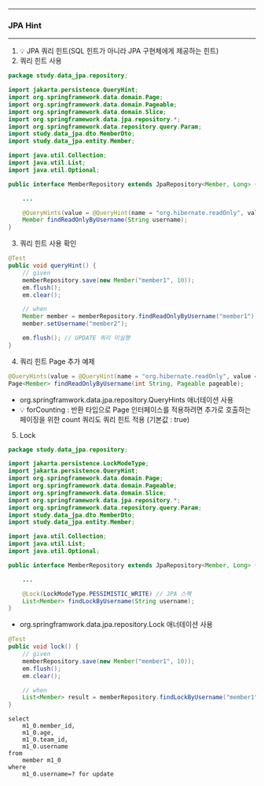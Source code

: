 -----
### JPA Hint
-----
1. 💡 JPA 쿼리 힌트(SQL 힌트가 아니라 JPA 구현체에게 제공하는 힌트)
2. 쿼리 힌트 사용
```java
package study.data_jpa.repository;

import jakarta.persistence.QueryHint;
import org.springframework.data.domain.Page;
import org.springframework.data.domain.Pageable;
import org.springframework.data.domain.Slice;
import org.springframework.data.jpa.repository.*;
import org.springframework.data.repository.query.Param;
import study.data_jpa.dto.MemberDto;
import study.data_jpa.entity.Member;

import java.util.Collection;
import java.util.List;
import java.util.Optional;

public interface MemberRepository extends JpaRepository<Member, Long> {

    ...

    @QueryHints(value = @QueryHint(name = "org.hibernate.readOnly", value = "true"))
    Member findReadOnlyByUsername(String username);
}
```

3. 쿼리 힌트 사용 확인
```java
@Test
public void queryHint() {
    // given
    memberRepository.save(new Member("member1", 10));
    em.flush();
    em.clear();

    // when
    Member member = memberRepository.findReadOnlyByUsername("member1");
    member.setUsername("member2");

    em.flush(); // UPDATE 쿼리 미실행
}
```

4. 쿼리 힌트 Page 추가 예제
```java
@QueryHints(value = @QueryHint(name = "org.hibernate.readOnly", value = "true"), forCounting = true)
Page<Member> findReadOnlyByUsername(int String, Pageable pageable);
```
  - org.springframwork.data.jpa.repository.QueryHints 애너테이션 사용
  - 💡 forCounting : 반환 타입으로 Page 인터페이스를 적용하려면 추가로 호출하는 페이징을 위한 count 쿼리도 쿼리 힌트 적용 (기본값 : true)

5. Lock
```java
package study.data_jpa.repository;

import jakarta.persistence.LockModeType;
import jakarta.persistence.QueryHint;
import org.springframework.data.domain.Page;
import org.springframework.data.domain.Pageable;
import org.springframework.data.domain.Slice;
import org.springframework.data.jpa.repository.*;
import org.springframework.data.repository.query.Param;
import study.data_jpa.dto.MemberDto;
import study.data_jpa.entity.Member;

import java.util.Collection;
import java.util.List;
import java.util.Optional;

public interface MemberRepository extends JpaRepository<Member, Long> {

    ...

    @Lock(LockModeType.PESSIMISTIC_WRITE) // JPA 스펙
    List<Member> findLockByUsername(String username);
}
```
  - org.springframwork.data.jpa.repository.Lock 애너테이션 사용
```java
@Test
public void lock() {
    // given
    memberRepository.save(new Member("member1", 10));
    em.flush();
    em.clear();

    // when
    List<Member> result = memberRepository.findLockByUsername("member1");
}
```
```
select
    m1_0.member_id,
    m1_0.age,
    m1_0.team_id,
    m1_0.username 
from
    member m1_0 
where
    m1_0.username=? for update
```
